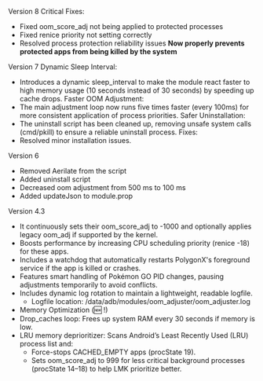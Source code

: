 Version 8
Critical Fixes:
- Fixed oom_score_adj not being applied to protected processes
- Fixed renice priority not setting correctly
- Resolved process protection reliability issues
**Now properly prevents protected apps from being killed by the system**

Version 7
Dynamic Sleep Interval:
- Introduces a dynamic sleep_interval to make the module react faster to high memory usage (10 seconds instead of 30 seconds) by speeding up cache drops.
Faster OOM Adjustment:
- The main adjustment loop now runs five times faster (every 100ms) for more consistent application of process priorities.
Safer Uninstallation:
- The uninstall script has been cleaned up, removing unsafe system calls (cmd/pkill) to ensure a reliable uninstall process.
Fixes:
- Resolved minor installation issues.

Version 6
- Removed Aerilate from the script
- Added uninstall script
- Decreased oom adjustment from 500 ms to 100 ms
- Added updateJson to module.prop

Version 4.3
-  It continuously sets their oom_score_adj to -1000 and optionally applies legacy oom_adj if supported by the kernel.
-  Boosts performance by increasing CPU scheduling priority (renice -18) for these apps.
-  Includes a watchdog that automatically restarts PolygonX's foreground service if the app is killed or crashes.
-  Features smart handling of Pokémon GO PID changes, pausing adjustments temporarily to avoid conflicts.
-  Includes dynamic log rotation to maintain a lightweight, readable logfile.
   -  Logfile location: /data/adb/modules/oom_adjuster/oom_adjuster.log
- Memory Optimization (🆕 !)
- Drop_caches loop: Frees up system RAM every 30 seconds if memory is low.
- LRU memory deprioritizer: Scans Android’s Least Recently Used (LRU) process list and:
   - Force-stops CACHED_EMPTY apps (procState 19).
   - Sets oom_score_adj to 999 for less critical background processes (procState 14–18) to help LMK prioritize better.
